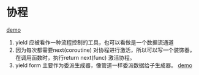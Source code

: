 # 协程

[demo](./yield.ipynb)

1. yield 应被看作一种流程控制的工具，也可以看做是一个数据流通道 
2. 因为每次都需要next(coroutine) 对协程进行激活，所以可以写一个装饰器，在调用函数时，执行return next(func) 激活协程。
3. yield form 主要作为委派生成器，像管道一样委派数据给子生成器。 [demo](./yield.ipynb#子生成器)